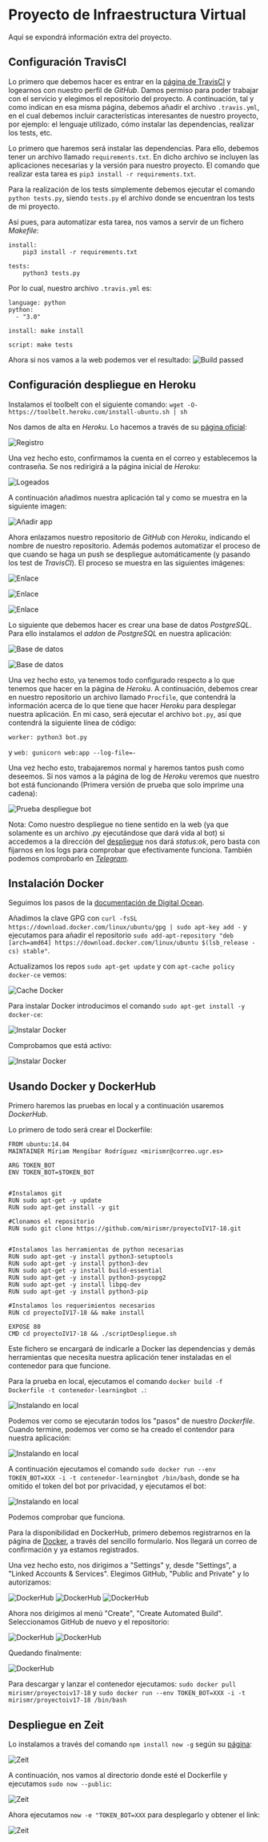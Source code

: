# Proyecto de Infraestructura Virtual
Aquí se expondrá información extra del proyecto.

## Configuración TravisCI

Lo primero que debemos hacer es entrar en la [página de TravisCI](https://travis-ci.org/) y logearnos con nuestro perfil de *GitHub*. Damos permiso para poder trabajar con el servicio y elegimos el repositorio del proyecto.
A continuación, tal y como indican en esa misma página, debemos añadir el archivo `.travis.yml`, en el cual debemos incluir características interesantes de nuestro proyecto, por ejemplo: el lenguaje utilizado, cómo instalar las dependencias, realizar los tests, etc.

Lo primero que haremos será instalar las dependencias. Para ello, debemos tener un archivo llamado `requirements.txt`. En dicho archivo se incluyen las aplicaciones necesarias y la versión para nuestro proyecto. El comando que realizar esta tarea es `pip3 install -r requirements.txt`.

Para la realización de los tests simplemente debemos ejecutar el comando `python tests.py`, siendo `tests.py` el archivo donde se encuentran los tests de mi proyecto.

Así pues, para automatizar esta tarea, nos vamos a servir de un fichero *Makefile*:
~~~
install:
    pip3 install -r requirements.txt

tests:
    python3 tests.py
~~~

Por lo cual, nuestro archivo `.travis.yml` es:
~~~
language: python
python:
  - "3.0"

install: make install

script: make tests
~~~

Ahora si nos vamos a la web podemos ver el resultado:
![Build passed](img/1.png)


## Configuración despliegue en Heroku
Instalamos el toolbelt con el siguiente comando: `wget -O- https://toolbelt.heroku.com/install-ubuntu.sh | sh`

Nos damos de alta en *Heroku*. Lo hacemos a través de su [página oficial](https://signup.heroku.com/?c=70130000001x9jEAAQ):

![Registro](img/2.png)

Una vez hecho esto, confirmamos la cuenta en el correo y establecemos la contraseña. Se nos redirigirá a la página inicial de *Heroku*:

![Logeados](img/3.png)

A continuación añadimos nuestra aplicación tal y como se muestra en la siguiente imagen:

![Añadir app](img/4.png)

Ahora enlazamos nuestro repositorio de *GitHub* con *Heroku*, indicando el nombre de nuestro repositorio. Además podemos automatizar el proceso de que cuando se haga un push se despliegue automáticamente (y pasando los test de *TravisCI*). El proceso se muestra en las siguientes imágenes:

![Enlace](img/5.png)

![Enlace](img/6.png)

![Enlace](img/7.png)

Lo siguiente que debemos hacer es crear una base de datos *PostgreSQL*. Para ello instalamos el *addon* de *PostgreSQL* en nuestra aplicación:

![Base de datos](img/8.png)

![Base de datos](img/9.png)

Una vez hecho esto, ya tenemos todo configurado respecto a lo que tenemos que hacer en la página de *Heroku*. A continuación, debemos crear en nuestro repositorio un archivo llamado `Procfile`, que contendrá la información acerca de lo que tiene que hacer *Heroku* para desplegar nuestra aplicación. En mi caso, será ejecutar el archivo `bot.py`, así que contendrá la siguiente línea de código:

`worker: python3 bot.py`

y `web: gunicorn web:app --log-file=-`

Una vez hecho esto, trabajaremos normal y haremos tantos push como deseemos. Si nos vamos a la página de log de *Heroku* veremos que nuestro bot está funcionando (Primera versión de prueba que solo imprime una cadena):

![Prueba despliegue bot](img/10.png)


Nota: Como nuestro despliegue no tiene sentido en la web (ya que solamente es un archivo .py ejecutándose que dará vida al bot) si accedemos a la dirección del [despliegue](https://agendalearning.herokuapp.com/) nos dará *status:ok*, pero basta con fijarnos en los logs para comprobar que efectivamente funciona.
También podemos comprobarlo en [*Telegram*](https://web.telegram.org/#/im?p=@agendaLearningBot).

## Instalación Docker

Seguimos los pasos de la [documentación de Digital Ocean](https://www.digitalocean.com/community/tutorials/how-to-install-and-use-docker-on-ubuntu-16-04).

Añadimos la clave GPG con `curl -fsSL https://download.docker.com/linux/ubuntu/gpg | sudo apt-key add -` y ejecutamos para añadir el repositorio `sudo add-apt-repository "deb [arch=amd64] https://download.docker.com/linux/ubuntu $(lsb_release -cs) stable"`.

Actualizamos los repos `sudo apt-get update` y con `apt-cache policy docker-ce` vemos:

![Cache Docker](img/11.png)

Para instalar Docker introducimos el comando `sudo apt-get install -y docker-ce`:

![Instalar Docker](img/12.png)

Comprobamos que está activo:

![Instalar Docker](img/13.png)

## Usando Docker y DockerHub

Primero haremos las pruebas en local y a continuación usaremos *DockerHub*.

Lo primero de todo será crear el Dockerfile: 
~~~
FROM ubuntu:14.04
MAINTAINER Míriam Mengíbar Rodríguez <mirismr@correo.ugr.es>

ARG TOKEN_BOT
ENV TOKEN_BOT=$TOKEN_BOT


#Instalamos git
RUN sudo apt-get -y update
RUN sudo apt-get install -y git

#Clonamos el repositorio
RUN sudo git clone https://github.com/mirismr/proyectoIV17-18.git


#Instalamos las herramientas de python necesarias
RUN sudo apt-get -y install python3-setuptools
RUN sudo apt-get -y install python3-dev
RUN sudo apt-get -y install build-essential
RUN sudo apt-get -y install python3-psycopg2
RUN sudo apt-get -y install libpq-dev
RUN sudo apt-get -y install python3-pip

#Instalamos los requerimientos necesarios
RUN cd proyectoIV17-18 && make install

EXPOSE 80
CMD cd proyectoIV17-18 && ./scriptDespliegue.sh
~~~

Este fichero se encargará de indicarle a Docker las dependencias y demás herramientas que necesita nuestra aplicación tener instaladas en el contenedor para que funcione.

Para la prueba en local, ejecutamos el comando `docker build -f Dockerfile -t contenedor-learningbot .`:

![Instalando en local](img/14.png)

Podemos ver como se ejecutarán todos los "pasos" de nuestro *Dockerfile*.
Cuando termine, podemos ver como se ha creado el contendor para nuestra aplicación:

![Instalando en local](img/15.png)

A continuación ejecutamos el comando `sudo docker run --env TOKEN_BOT=XXX -i -t contenedor-learningbot /bin/bash`, donde se ha omitido el token del bot por privacidad, y ejecutamos el bot:

![Instalando en local](img/16.png)

Podemos comprobar que funciona.

Para la disponibilidad en DockerHub, primero debemos registrarnos en la página de [Docker](https://hub.docker.com/), a través del sencillo formulario.
Nos llegará un correo de confirmación y ya estamos registrados.

Una vez hecho esto, nos dirigimos a "Settings" y, desde "Settings", a "Linked Accounts & Services". Elegimos GitHub, "Public and Private" y lo autorizamos:

![DockerHub](img/17.png)
![DockerHub](img/18.png)
![DockerHub](img/19.png)

Ahora nos dirigimos al menú "Create", "Create Automated Build". Seleccionamos GitHub de nuevo y el repositorio:

![DockerHub](img/20.png)
![DockerHub](img/21.png)

Quedando finalmente:

![DockerHub](img/22.png)

Para descargar y lanzar el contenedor ejecutamos: `sudo docker pull mirismr/proyectoiv17-18` y `sudo docker run --env TOKEN_BOT=XXX -i -t mirismr/proyectoiv17-18 /bin/bash`

## Despliegue en Zeit


Lo instalamos a través del comando `npm install now -g` según su [página](https://zeit.co/):

![Zeit](img/23.png)

A continuación, nos vamos al directorio donde esté el Dockerfile y ejecutamos `sudo now --public`:

![Zeit](img/24.png)

Ahora ejecutamos `now -e "TOKEN_BOT=XXX` para desplegarlo y obtener el link:

![Zeit](img/25.png)

